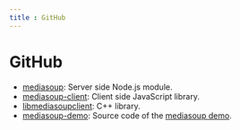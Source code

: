 ```yaml
---
title : GitHub
---
```



# GitHub

<div markdown="1" class="big-list">

* [mediasoup](https://github.com/versatica/mediasoup/): Server side Node.js module.
* [mediasoup-client](https://github.com/versatica/mediasoup-client/): Client side JavaScript library.
* [libmediasoupclient](https://github.com/versatica/libmediasoupclient/): C++ library.
* [mediasoup-demo](https://github.com/versatica/mediasoup-demo/): Source code of the [mediasoup demo](https://demo.mediasoup.org).

</div>

